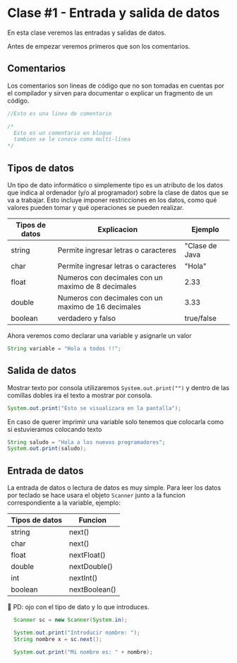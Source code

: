 # Clase #1 - Entrada y salida de datos

En esta clase veremos las entradas y salidas de datos.

Antes de empezar veremos primeros que son los comentarios.

## Comentarios
Los comentarios son lineas de código que no son tomadas en cuentas por el compilador y sirven para documentar o explicar un fragmento de un código.

```java
//Esto es una linea de comentario

/*
  Esto es un comentario en bloque 
  tambien se le conoce como multi-línea
*/
```

## Tipos de datos
Un tipo de dato informático o simplemente tipo es un atributo de los datos que indica al ordenador (y/o al programador) sobre la clase de datos que se va a trabajar. Esto incluye imponer restricciones en los datos, como qué valores pueden tomar y qué operaciones se pueden realizar.

| Tipos de datos | Explicacion | Ejemplo |
| ------ | ------ | ------ |
| string | Permite ingresar letras o caracteres | "Clase de Java |
| char   | Permite ingresar letras o caracteres | "Hola" |
| float  | Numeros con decimales con un maximo de 8 decimales | 2.33 |
| double | Numeros con decimales con un maximo de 16 decimales| 3.33 |
| boolean | verdadero y falso | true/false |

Ahora veremos como declarar una variable y asignarle un valor

```java
String variable = "Hola a todos !!";
```

## Salida de datos
Mostrar texto por consola utilizaremos `System.out.print("")` y dentro de las comillas dobles ira el texto a mostrar por consola.
 
```java
System.out.print("Esto se visualizara en la pantalla");
```

En caso de querer imprimir una variable solo tenemos que colocarla como si estuvieramos colocando texto

```Java
String saludo = "Hola a los nuevos programadores";
System.out.print(saludo); 
```

## Entrada de datos
La entrada de datos o lectura de datos es muy simple. Para leer los datos por teclado se hace usara el objeto `Scanner` junto a la funcion correspondiente a la variable, ejemplo: 


| Tipos de datos | Funcion       |
| -------------- | ------------- |
| string         | next()        | 
| char           | next()        |
| float          | nextFloat()   |
| double         | nextDouble()  |
| int            | nextInt()     |
| boolean        | nextBoolean() |

👀 PD: ojo con el tipo de dato y lo que introduces.

```java
  Scanner sc = new Scanner(System.in);	

  System.out.print("Introducir nombre: ");
  String nombre x = sc.next();

  System.out.print("Mi nombre es: " + nombre);
```

